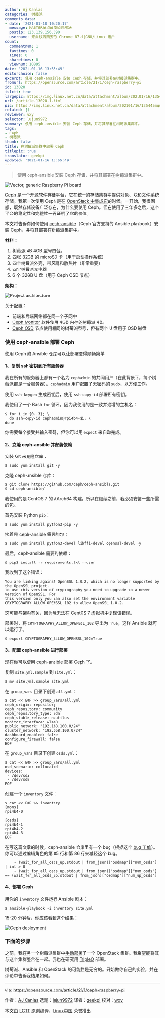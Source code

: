 ```yaml
---
author: Aj Canlas
categories: 树莓派
comments_data:
- date: '2021-01-18 10:20:17'
  message: MASTER单点故障如何解决
  postip: 123.139.156.190
  username: 来自陕西西安的 Chrome 87.0|GNU/Linux 用户
count:
  commentnum: 1
  favtimes: 0
  likes: 0
  sharetimes: 0
  viewnum: 10895
date: '2021-01-16 13:55:49'
editorchoice: false
excerpt: 使用 ceph-ansible 安装 Ceph 存储，并将其部署在树莓派集群中。
fromurl: https://opensource.com/article/21/1/ceph-raspberry-pi
id: 13020
islctt: true
largepic: https://img.linux.net.cn/data/attachment/album/202101/16/135445mquduh2idu2pft22.jpg
url: /article-13020-1.html
pic: https://img.linux.net.cn/data/attachment/album/202101/16/135445mquduh2idu2pft22.jpg.thumb.jpg
related: []
reviewer: wxy
selector: lujun9972
summary: 使用 ceph-ansible 安装 Ceph 存储，并将其部署在树莓派集群中。
tags:
- Ceph
- 树莓派
thumb: false
title: 在树莓派集群中部署 Ceph
titlepic: true
translator: geekpi
updated: '2021-01-16 13:55:49'
---
```



> 
> 使用 ceph-ansible 安装 Ceph 存储，并将其部署在树莓派集群中。
> 
> 
> 


![](https://img.linux.net.cn/data/attachment/album/202101/16/135445mquduh2idu2pft22.jpg "Vector, generic Raspberry Pi board")


[Ceph](https://ceph.io/) 是一个开源软件存储平台，它在统一的存储集群中提供对象、块和文件系统存储。我第一次使用 Ceph 是在 [OpenStack 中集成它](https://opensource.com/business/15/1/introduction-ceph-storage-openstack)的时候。一开始，我很困惑，既然存储设备广泛存在，为什么要使用 Ceph。但在使用了三年多之后，这个平台的稳定性和完整性一再证明了它的价值。


本文将告诉你如何使用 [ceph-ansible](https://docs.ceph.com/projects/ceph-ansible/en/latest/index.html#)（Ceph 官方支持的 Ansible playbook）安装 Ceph，并将其部署在树莓派集群中。


**材料：**


1. 树莓派 4B 4GB 型号四台。
2. 四张 32GB 的 microSD 卡（用于启动操作系统）
3. 四个树莓派外壳，带风扇和散热片（非常重要）
4. 四个树莓派充电器
5. 6 个 32GB U 盘（用于 Ceph OSD 节点）


**架构：**


![Project architecture](https://img.linux.net.cn/data/attachment/album/202101/16/135551r85dz81iuhx85n9h.png "Project architecture")


关于配置：


* 前端和后端网络都在同一个子网中
* [Ceph Monitor](https://docs.ceph.com/en/latest/glossary/#term-Ceph-Monitor) 软件使用 4GB 内存的树莓派 4B。
* [Ceph OSD](https://docs.ceph.com/en/latest/glossary/#term-OSD) 节点使用相同的树莓派型号，但有两个 U 盘用于 OSD 磁盘


### 使用 ceph-ansible 部署 Ceph


使用 Ceph 的 Ansible 仓库可以让部署变得顺畅简单


#### 1、复制 ssh 密钥到所有服务器


我在所有的服务器上都有一个名为 `cephadmin` 的共同用户（在此背景下，每个树莓派都是一台服务器）。`cephadmin` 用户配置了无密码的 `sudo`，以方便工作。


使用 `ssh-keygen` 生成密钥后，使用 `ssh-copy-id` 部署所有密钥。


我使用了一个 Bash `for` 循环，因为我使用的是一致并递增的主机名：



```
$ for i in {0..3}; \
  do ssh-copy-id cephadmin@rpi4b4-$i; \
done

```

你需要每个接受并输入密码，但你可以用 `expect` 来自动完成。


#### 2、克隆 ceph-ansible 并安装依赖


安装 Git 来克隆仓库：



```
$ sudo yum install git -y

```

克隆 ceph-ansible 仓库：



```
$ git clone https://github.com/ceph/ceph-ansible.git
$ cd ceph-ansible/

```

我使用的是 CentOS 7 的 AArch64 构建，所以在继续之前，我必须安装一些所需的包。


首先安装 Python `pip`：



```
$ sudo yum install python3-pip -y

```

接着是 ceph-ansible 需要的包：



```
$ sudo yum install python3-devel libffi-devel openssl-devel -y

```

最后，ceph-ansible 需要的依赖：



```
$ pip3 install -r requirements.txt --user

```

我收到了这个错误：



```
You are linking against OpenSSL 1.0.2, which is no longer supported by the OpenSSL project.
To use this version of cryptography you need to upgrade to a newer version of OpenSSL. For
this version only you can also set the environment variable
CRYPTOGRAPHY_ALLOW_OPENSSL_102 to allow OpenSSL 1.0.2.

```

这可能与架构有关，因为我无法在 CentOS 7 虚拟机中复现该错误。


部署时，将 `CRYPTOGRAPHY_ALLOW_OPENSSL_102` 导出为 `True`，这样 Ansible 就可以运行了。



```
$ export CRYPTOGRAPHY_ALLOW_OPENSSL_102=True

```

#### 3、配置 ceph-ansible 进行部署


现在你可以使用 ceph-ansible 部署 Ceph 了。


复制 `site.yml.sample` 到 `site.yml`：



```
$ mv site.yml.sample site.yml

```

在 `group_vars` 目录下创建 `all.yml`：



```
$ cat << EOF >> group_vars/all.yml
ceph_origin: repository
ceph_repository: community
ceph_repository_type: cdn
ceph_stable_release: nautilus
monitor_interface: wlan0
public_network: "192.168.100.0/24"
cluster_network: "192.168.100.0/24"
dashboard_enabled: false
configure_firewall: false
EOF

```

在 `group_vars` 目录下创建 `osds.yml`：



```
$ cat << EOF >> group_vars/all.yml
osd_scenario: collocated
devices:
 - /dev/sda
 - /dev/sdb
EOF

```

创建一个 `inventory` 文件：



```
$ cat << EOF >> inventory
[mons]
rpi4b4-0

[osds]
rpi4b4-1
rpi4b4-2
rpi4b4-3
EOF

```

在写这篇文章的时候，ceph-ansible 仓库里有一个 bug（根据这个 [bug 工单](https://tracker.ceph.com/issues/43430)）。你可以通过编辑角色的第 85 行和第 86 行来减轻这个 bug。



```
    - (wait_for_all_osds_up.stdout | from_json)["osdmap"]["num_osds"] | int > 0
    - (wait_for_all_osds_up.stdout | from_json)["osdmap"]["num_osds"] == (wait_for_all_osds_up.stdout | from_json)["osdmap"]["num_up_osds"]

```

#### 4、部署 Ceph


用你的 `inventory` 文件运行 Ansible 剧本：



```
$ ansible-playbook -i inventory site.yml

```

15-20 分钟后，你应该看到这个结果：


![Ceph deployment](https://img.linux.net.cn/data/attachment/album/202101/16/135551sr7xjrjj7n5xyik7.png "Ceph deployment")


### 下面的步骤


之前，我在另一个树莓派集群中[手动部署](https://opensource.com/article/20/12/openstack-raspberry-pi)了一个 OpenStack 集群。我希望能将其与这个集群整合在一起。我也在研究用 [TripleO](https://wiki.openstack.org/wiki/TripleO) 部署。


树莓派、Ansible 和 OpenStack 的可能性是无穷的。开始做你自己的实验，并在评论中告诉我结果如何。




---


via: <https://opensource.com/article/21/1/ceph-raspberry-pi>


作者：[AJ Canlas](https://opensource.com/users/ajscanlas) 选题：[lujun9972](https://github.com/lujun9972) 译者：[geekpi](https://github.com/geekpi) 校对：[wxy](https://github.com/wxy)


本文由 [LCTT](https://github.com/LCTT/TranslateProject) 原创编译，[Linux中国](https://linux.cn/) 荣誉推出